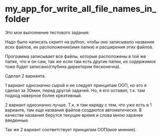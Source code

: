 # my_app_for_write_all_file_names_in_folder

Это мое выполнение тестового задания:

Надо было написать скрипт на python, чтобы оно записывало названия всех файлов, их расположение(имя папки) и расширения этих файлов.

Программа записывает все файлы, которые расположены в той же папке, что и он сам, так же если там есть другие папки,
их содержимое тоже будет записано(глубина директории бесконечна).

Сделал 2 варианта.

1 вариант однозначно сырой и не следует принципам ООП, но его я сделал за 30мин, перед другой задачей. Но, я его оставил, т.к. там подход наверное более креативный.

2 вариант однозначно лучше. Т.к. я там наряду с тем, что уже есть в 1 варианте, там еще названия файлов создаются автоматически.
В качестве названия берутся текущее время и слова мною заранее введенные.

Так же 2 вариант соответствует принципам ООП(мое мнение).


